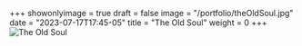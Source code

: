 +++
showonlyimage = true
draft = false
image = "/portfolio/theOldSoul.jpg"
date = "2023-07-17T17:45-05"
title = "The Old Soul"
weight = 0
+++
![The Old Soul](/portfolio/theOldSoul.jpg)

